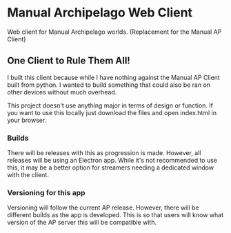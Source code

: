 # Manual Archipelago Web Client
Web client for Manual Archipelago worlds. (Replacement for the Manual AP Client)

## One Client to Rule Them All!
I built this client because while I have nothing against the Manual AP Client built from python. I wanted to build something that could also be ran on other devices without much overhead.

This project doesn't use anything major in terms of design or function. If you want to use this locally just download the files and open index.html in your browser.

### Builds
There will be releases with this as progression is made. However, all releases will be using an Electron app. While it's not recommended to use this, it may be a better option for streamers needing a dedicated window with the client.

### Versioning for this app
Versioning will follow the current AP release. However, there will be different builds as the app is developed. This is so that users will know what version of the AP server this will be compatible with.
